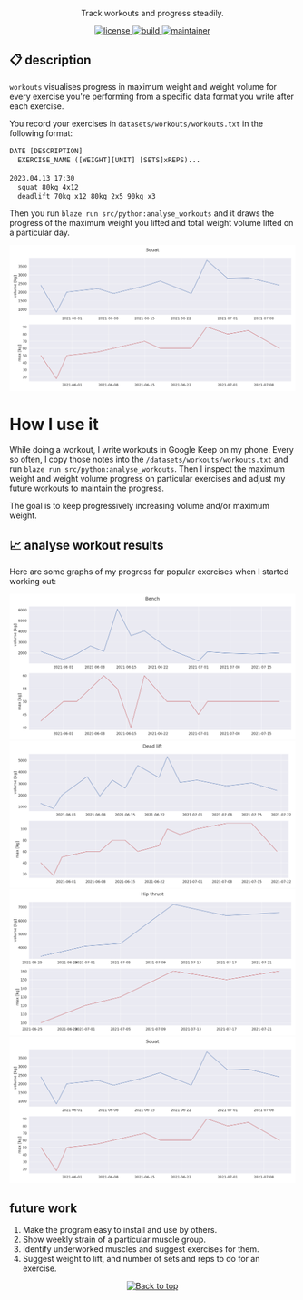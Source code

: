<!-- <p align="center"> -->
<!--   <img src="" width="300"/> -->
<!-- </p> -->
<p align="center">Track workouts and progress steadily.</p>

<p align="center">
  <a href="https://github.com/mastermedo/workouts/LICENSE">
    <img src="https://img.shields.io/github/license/mastermedo/workouts" alt="license" title="license"/>
  </a>
  <a href="https://github.com/mastermedo/workouts">
    <img src="https://img.shields.io/github/languages/code-size/mastermedo/workouts" alt="build" title="build"/>
  </a>
  <a href="https://github.com/mastermedo/workouts/stargazers">
    <img src="https://img.shields.io/badge/maintainer-mastermedo-yellow" alt="maintainer" title="maintainer"/>
  </a>
</p>

<!-- <p align="center"> -->
<!--   <a href="https://github.com/mastermedo/workouts"> -->
<!--     <img src="https://raw.githubusercontent.com/MasterMedo/mastermedo.github.io/master/assets/img/workouts.svg" alt="demo" title="demo"/> -->
<!--   </a> -->
<!-- </p> -->

## :clipboard: description

`workouts` visualises progress in maximum weight and weight volume for every exercise you're performing from a specific data format you write after each exercise.

You record your exercises in `datasets/workouts/workouts.txt` in the following format:
```
DATE [DESCRIPTION]
  EXERCISE_NAME ([WEIGHT][UNIT] [SETS]xREPS)...

2023.04.13 17:30
  squat 80kg 4x12
  deadlift 70kg x12 80kg 2x5 90kg x3
```

Then you run `blaze run src/python:analyse_workouts` and it draws the progress of the maximum weight you lifted and total weight volume lifted on a particular day.

![](./img/squat.png)

# How I use it

While doing a workout, I write workouts in Google Keep on my phone.
Every so often, I copy those notes into the `/datasets/workouts/workouts.txt` and run `blaze run src/python:analyse_workouts`.
Then I inspect the maximum weight and weight volume progress on particular exercises and adjust my future workouts to maintain the progress.

The goal is to keep progressively increasing volume and/or maximum weight.

## :chart_with_upwards_trend: analyse workout results

Here are some graphs of my progress for popular exercises when I started working out:

![](./img/bench.png)
![](./img/dead_lift.png)
![](./img/hip_thrust.png)
![](./img/squat.png)

## future work

1. Make the program easy to install and use by others.
1. Show weekly strain of a particular muscle group.
1. Identify underworked muscles and suggest exercises for them.
1. Suggest weight to lift, and number of sets and reps to do for an exercise.

<p align="center">
  <a href="#">
    <img src="https://img.shields.io/badge/⬆️back_to_top_⬆️-white" alt="Back to top" title="Back to top"/>
  </a>
</p>
